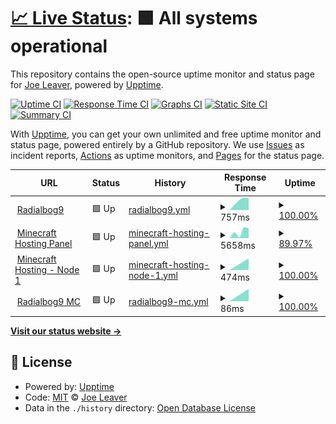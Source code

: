 # [📈 Live Status](https://uptime.rb9.xyz): <!--live status--> **🟩 All systems operational**

This repository contains the open-source uptime monitor and status page for [Joe Leaver](https://radialbog9.uk), powered by [Upptime](https://github.com/upptime/upptime).

[![Uptime CI](https://github.com/TheJoeCoder/uptime/workflows/Uptime%20CI/badge.svg)](https://github.com/TheJoeCoder/uptime/actions?query=workflow%3A%22Uptime+CI%22)
[![Response Time CI](https://github.com/TheJoeCoder/uptime/workflows/Response%20Time%20CI/badge.svg)](https://github.com/TheJoeCoder/uptime/actions?query=workflow%3A%22Response+Time+CI%22)
[![Graphs CI](https://github.com/TheJoeCoder/uptime/workflows/Graphs%20CI/badge.svg)](https://github.com/TheJoeCoder/uptime/actions?query=workflow%3A%22Graphs+CI%22)
[![Static Site CI](https://github.com/TheJoeCoder/uptime/workflows/Static%20Site%20CI/badge.svg)](https://github.com/TheJoeCoder/uptime/actions?query=workflow%3A%22Static+Site+CI%22)
[![Summary CI](https://github.com/TheJoeCoder/uptime/workflows/Summary%20CI/badge.svg)](https://github.com/TheJoeCoder/uptime/actions?query=workflow%3A%22Summary+CI%22)

With [Upptime](https://upptime.js.org), you can get your own unlimited and free uptime monitor and status page, powered entirely by a GitHub repository. We use [Issues](https://github.com/TheJoeCoder/uptime/issues) as incident reports, [Actions](https://github.com/TheJoeCoder/uptime/actions) as uptime monitors, and [Pages](https://uptime.rb9.xyz) for the status page.

<!--start: status pages-->
<!-- This summary is generated by Upptime (https://github.com/upptime/upptime) -->
<!-- Do not edit this manually, your changes will be overwritten -->
<!-- prettier-ignore -->
| URL | Status | History | Response Time | Uptime |
| --- | ------ | ------- | ------------- | ------ |
| <img alt="" src="https://icons.duckduckgo.com/ip3/radialbog9.uk.ico" height="13"> [Radialbog9](https://radialbog9.uk) | 🟩 Up | [radialbog9.yml](https://github.com/TheJoeCoder/uptime/commits/HEAD/history/radialbog9.yml) | <details><summary><img alt="Response time graph" src="./graphs/radialbog9/response-time-week.png" height="20"> 757ms</summary><br><a href="https://uptime.rb9.xyz/history/radialbog9"><img alt="Response time 757" src="https://img.shields.io/endpoint?url=https%3A%2F%2Fraw.githubusercontent.com%2FTheJoeCoder%2Fuptime%2FHEAD%2Fapi%2Fradialbog9%2Fresponse-time.json"></a><br><a href="https://uptime.rb9.xyz/history/radialbog9"><img alt="24-hour response time 599" src="https://img.shields.io/endpoint?url=https%3A%2F%2Fraw.githubusercontent.com%2FTheJoeCoder%2Fuptime%2FHEAD%2Fapi%2Fradialbog9%2Fresponse-time-day.json"></a><br><a href="https://uptime.rb9.xyz/history/radialbog9"><img alt="7-day response time 757" src="https://img.shields.io/endpoint?url=https%3A%2F%2Fraw.githubusercontent.com%2FTheJoeCoder%2Fuptime%2FHEAD%2Fapi%2Fradialbog9%2Fresponse-time-week.json"></a><br><a href="https://uptime.rb9.xyz/history/radialbog9"><img alt="30-day response time 757" src="https://img.shields.io/endpoint?url=https%3A%2F%2Fraw.githubusercontent.com%2FTheJoeCoder%2Fuptime%2FHEAD%2Fapi%2Fradialbog9%2Fresponse-time-month.json"></a><br><a href="https://uptime.rb9.xyz/history/radialbog9"><img alt="1-year response time 757" src="https://img.shields.io/endpoint?url=https%3A%2F%2Fraw.githubusercontent.com%2FTheJoeCoder%2Fuptime%2FHEAD%2Fapi%2Fradialbog9%2Fresponse-time-year.json"></a></details> | <details><summary><a href="https://uptime.rb9.xyz/history/radialbog9">100.00%</a></summary><a href="https://uptime.rb9.xyz/history/radialbog9"><img alt="All-time uptime 100.00%" src="https://img.shields.io/endpoint?url=https%3A%2F%2Fraw.githubusercontent.com%2FTheJoeCoder%2Fuptime%2FHEAD%2Fapi%2Fradialbog9%2Fuptime.json"></a><br><a href="https://uptime.rb9.xyz/history/radialbog9"><img alt="24-hour uptime 100.00%" src="https://img.shields.io/endpoint?url=https%3A%2F%2Fraw.githubusercontent.com%2FTheJoeCoder%2Fuptime%2FHEAD%2Fapi%2Fradialbog9%2Fuptime-day.json"></a><br><a href="https://uptime.rb9.xyz/history/radialbog9"><img alt="7-day uptime 100.00%" src="https://img.shields.io/endpoint?url=https%3A%2F%2Fraw.githubusercontent.com%2FTheJoeCoder%2Fuptime%2FHEAD%2Fapi%2Fradialbog9%2Fuptime-week.json"></a><br><a href="https://uptime.rb9.xyz/history/radialbog9"><img alt="30-day uptime 100.00%" src="https://img.shields.io/endpoint?url=https%3A%2F%2Fraw.githubusercontent.com%2FTheJoeCoder%2Fuptime%2FHEAD%2Fapi%2Fradialbog9%2Fuptime-month.json"></a><br><a href="https://uptime.rb9.xyz/history/radialbog9"><img alt="1-year uptime 100.00%" src="https://img.shields.io/endpoint?url=https%3A%2F%2Fraw.githubusercontent.com%2FTheJoeCoder%2Fuptime%2FHEAD%2Fapi%2Fradialbog9%2Fuptime-year.json"></a></details>
| <img alt="" src="https://icons.duckduckgo.com/ip3/panel.mc.radialbog9.uk.ico" height="13"> [Minecraft Hosting Panel](https://panel.mc.radialbog9.uk) | 🟩 Up | [minecraft-hosting-panel.yml](https://github.com/TheJoeCoder/uptime/commits/HEAD/history/minecraft-hosting-panel.yml) | <details><summary><img alt="Response time graph" src="./graphs/minecraft-hosting-panel/response-time-week.png" height="20"> 5658ms</summary><br><a href="https://uptime.rb9.xyz/history/minecraft-hosting-panel"><img alt="Response time 5658" src="https://img.shields.io/endpoint?url=https%3A%2F%2Fraw.githubusercontent.com%2FTheJoeCoder%2Fuptime%2FHEAD%2Fapi%2Fminecraft-hosting-panel%2Fresponse-time.json"></a><br><a href="https://uptime.rb9.xyz/history/minecraft-hosting-panel"><img alt="24-hour response time 5031" src="https://img.shields.io/endpoint?url=https%3A%2F%2Fraw.githubusercontent.com%2FTheJoeCoder%2Fuptime%2FHEAD%2Fapi%2Fminecraft-hosting-panel%2Fresponse-time-day.json"></a><br><a href="https://uptime.rb9.xyz/history/minecraft-hosting-panel"><img alt="7-day response time 5658" src="https://img.shields.io/endpoint?url=https%3A%2F%2Fraw.githubusercontent.com%2FTheJoeCoder%2Fuptime%2FHEAD%2Fapi%2Fminecraft-hosting-panel%2Fresponse-time-week.json"></a><br><a href="https://uptime.rb9.xyz/history/minecraft-hosting-panel"><img alt="30-day response time 5658" src="https://img.shields.io/endpoint?url=https%3A%2F%2Fraw.githubusercontent.com%2FTheJoeCoder%2Fuptime%2FHEAD%2Fapi%2Fminecraft-hosting-panel%2Fresponse-time-month.json"></a><br><a href="https://uptime.rb9.xyz/history/minecraft-hosting-panel"><img alt="1-year response time 5658" src="https://img.shields.io/endpoint?url=https%3A%2F%2Fraw.githubusercontent.com%2FTheJoeCoder%2Fuptime%2FHEAD%2Fapi%2Fminecraft-hosting-panel%2Fresponse-time-year.json"></a></details> | <details><summary><a href="https://uptime.rb9.xyz/history/minecraft-hosting-panel">89.97%</a></summary><a href="https://uptime.rb9.xyz/history/minecraft-hosting-panel"><img alt="All-time uptime 89.97%" src="https://img.shields.io/endpoint?url=https%3A%2F%2Fraw.githubusercontent.com%2FTheJoeCoder%2Fuptime%2FHEAD%2Fapi%2Fminecraft-hosting-panel%2Fuptime.json"></a><br><a href="https://uptime.rb9.xyz/history/minecraft-hosting-panel"><img alt="24-hour uptime 89.87%" src="https://img.shields.io/endpoint?url=https%3A%2F%2Fraw.githubusercontent.com%2FTheJoeCoder%2Fuptime%2FHEAD%2Fapi%2Fminecraft-hosting-panel%2Fuptime-day.json"></a><br><a href="https://uptime.rb9.xyz/history/minecraft-hosting-panel"><img alt="7-day uptime 89.97%" src="https://img.shields.io/endpoint?url=https%3A%2F%2Fraw.githubusercontent.com%2FTheJoeCoder%2Fuptime%2FHEAD%2Fapi%2Fminecraft-hosting-panel%2Fuptime-week.json"></a><br><a href="https://uptime.rb9.xyz/history/minecraft-hosting-panel"><img alt="30-day uptime 89.97%" src="https://img.shields.io/endpoint?url=https%3A%2F%2Fraw.githubusercontent.com%2FTheJoeCoder%2Fuptime%2FHEAD%2Fapi%2Fminecraft-hosting-panel%2Fuptime-month.json"></a><br><a href="https://uptime.rb9.xyz/history/minecraft-hosting-panel"><img alt="1-year uptime 89.97%" src="https://img.shields.io/endpoint?url=https%3A%2F%2Fraw.githubusercontent.com%2FTheJoeCoder%2Fuptime%2FHEAD%2Fapi%2Fminecraft-hosting-panel%2Fuptime-year.json"></a></details>
| <img alt="" src="https://icons.duckduckgo.com/ip3/null.ico" height="13"> [Minecraft Hosting - Node 1](node1.mc.radialbog9.uk) | 🟩 Up | [minecraft-hosting-node-1.yml](https://github.com/TheJoeCoder/uptime/commits/HEAD/history/minecraft-hosting-node-1.yml) | <details><summary><img alt="Response time graph" src="./graphs/minecraft-hosting-node-1/response-time-week.png" height="20"> 474ms</summary><br><a href="https://uptime.rb9.xyz/history/minecraft-hosting-node-1"><img alt="Response time 474" src="https://img.shields.io/endpoint?url=https%3A%2F%2Fraw.githubusercontent.com%2FTheJoeCoder%2Fuptime%2FHEAD%2Fapi%2Fminecraft-hosting-node-1%2Fresponse-time.json"></a><br><a href="https://uptime.rb9.xyz/history/minecraft-hosting-node-1"><img alt="24-hour response time 124" src="https://img.shields.io/endpoint?url=https%3A%2F%2Fraw.githubusercontent.com%2FTheJoeCoder%2Fuptime%2FHEAD%2Fapi%2Fminecraft-hosting-node-1%2Fresponse-time-day.json"></a><br><a href="https://uptime.rb9.xyz/history/minecraft-hosting-node-1"><img alt="7-day response time 474" src="https://img.shields.io/endpoint?url=https%3A%2F%2Fraw.githubusercontent.com%2FTheJoeCoder%2Fuptime%2FHEAD%2Fapi%2Fminecraft-hosting-node-1%2Fresponse-time-week.json"></a><br><a href="https://uptime.rb9.xyz/history/minecraft-hosting-node-1"><img alt="30-day response time 474" src="https://img.shields.io/endpoint?url=https%3A%2F%2Fraw.githubusercontent.com%2FTheJoeCoder%2Fuptime%2FHEAD%2Fapi%2Fminecraft-hosting-node-1%2Fresponse-time-month.json"></a><br><a href="https://uptime.rb9.xyz/history/minecraft-hosting-node-1"><img alt="1-year response time 474" src="https://img.shields.io/endpoint?url=https%3A%2F%2Fraw.githubusercontent.com%2FTheJoeCoder%2Fuptime%2FHEAD%2Fapi%2Fminecraft-hosting-node-1%2Fresponse-time-year.json"></a></details> | <details><summary><a href="https://uptime.rb9.xyz/history/minecraft-hosting-node-1">100.00%</a></summary><a href="https://uptime.rb9.xyz/history/minecraft-hosting-node-1"><img alt="All-time uptime 100.00%" src="https://img.shields.io/endpoint?url=https%3A%2F%2Fraw.githubusercontent.com%2FTheJoeCoder%2Fuptime%2FHEAD%2Fapi%2Fminecraft-hosting-node-1%2Fuptime.json"></a><br><a href="https://uptime.rb9.xyz/history/minecraft-hosting-node-1"><img alt="24-hour uptime 100.00%" src="https://img.shields.io/endpoint?url=https%3A%2F%2Fraw.githubusercontent.com%2FTheJoeCoder%2Fuptime%2FHEAD%2Fapi%2Fminecraft-hosting-node-1%2Fuptime-day.json"></a><br><a href="https://uptime.rb9.xyz/history/minecraft-hosting-node-1"><img alt="7-day uptime 100.00%" src="https://img.shields.io/endpoint?url=https%3A%2F%2Fraw.githubusercontent.com%2FTheJoeCoder%2Fuptime%2FHEAD%2Fapi%2Fminecraft-hosting-node-1%2Fuptime-week.json"></a><br><a href="https://uptime.rb9.xyz/history/minecraft-hosting-node-1"><img alt="30-day uptime 100.00%" src="https://img.shields.io/endpoint?url=https%3A%2F%2Fraw.githubusercontent.com%2FTheJoeCoder%2Fuptime%2FHEAD%2Fapi%2Fminecraft-hosting-node-1%2Fuptime-month.json"></a><br><a href="https://uptime.rb9.xyz/history/minecraft-hosting-node-1"><img alt="1-year uptime 100.00%" src="https://img.shields.io/endpoint?url=https%3A%2F%2Fraw.githubusercontent.com%2FTheJoeCoder%2Fuptime%2FHEAD%2Fapi%2Fminecraft-hosting-node-1%2Fuptime-year.json"></a></details>
| <img alt="" src="https://icons.duckduckgo.com/ip3/null.ico" height="13"> [Radialbog9 MC](play.mc.radialbog9.uk) | 🟩 Up | [radialbog9-mc.yml](https://github.com/TheJoeCoder/uptime/commits/HEAD/history/radialbog9-mc.yml) | <details><summary><img alt="Response time graph" src="./graphs/radialbog9-mc/response-time-week.png" height="20"> 86ms</summary><br><a href="https://uptime.rb9.xyz/history/radialbog9-mc"><img alt="Response time 86" src="https://img.shields.io/endpoint?url=https%3A%2F%2Fraw.githubusercontent.com%2FTheJoeCoder%2Fuptime%2FHEAD%2Fapi%2Fradialbog9-mc%2Fresponse-time.json"></a><br><a href="https://uptime.rb9.xyz/history/radialbog9-mc"><img alt="24-hour response time 75" src="https://img.shields.io/endpoint?url=https%3A%2F%2Fraw.githubusercontent.com%2FTheJoeCoder%2Fuptime%2FHEAD%2Fapi%2Fradialbog9-mc%2Fresponse-time-day.json"></a><br><a href="https://uptime.rb9.xyz/history/radialbog9-mc"><img alt="7-day response time 86" src="https://img.shields.io/endpoint?url=https%3A%2F%2Fraw.githubusercontent.com%2FTheJoeCoder%2Fuptime%2FHEAD%2Fapi%2Fradialbog9-mc%2Fresponse-time-week.json"></a><br><a href="https://uptime.rb9.xyz/history/radialbog9-mc"><img alt="30-day response time 86" src="https://img.shields.io/endpoint?url=https%3A%2F%2Fraw.githubusercontent.com%2FTheJoeCoder%2Fuptime%2FHEAD%2Fapi%2Fradialbog9-mc%2Fresponse-time-month.json"></a><br><a href="https://uptime.rb9.xyz/history/radialbog9-mc"><img alt="1-year response time 86" src="https://img.shields.io/endpoint?url=https%3A%2F%2Fraw.githubusercontent.com%2FTheJoeCoder%2Fuptime%2FHEAD%2Fapi%2Fradialbog9-mc%2Fresponse-time-year.json"></a></details> | <details><summary><a href="https://uptime.rb9.xyz/history/radialbog9-mc">100.00%</a></summary><a href="https://uptime.rb9.xyz/history/radialbog9-mc"><img alt="All-time uptime 100.00%" src="https://img.shields.io/endpoint?url=https%3A%2F%2Fraw.githubusercontent.com%2FTheJoeCoder%2Fuptime%2FHEAD%2Fapi%2Fradialbog9-mc%2Fuptime.json"></a><br><a href="https://uptime.rb9.xyz/history/radialbog9-mc"><img alt="24-hour uptime 100.00%" src="https://img.shields.io/endpoint?url=https%3A%2F%2Fraw.githubusercontent.com%2FTheJoeCoder%2Fuptime%2FHEAD%2Fapi%2Fradialbog9-mc%2Fuptime-day.json"></a><br><a href="https://uptime.rb9.xyz/history/radialbog9-mc"><img alt="7-day uptime 100.00%" src="https://img.shields.io/endpoint?url=https%3A%2F%2Fraw.githubusercontent.com%2FTheJoeCoder%2Fuptime%2FHEAD%2Fapi%2Fradialbog9-mc%2Fuptime-week.json"></a><br><a href="https://uptime.rb9.xyz/history/radialbog9-mc"><img alt="30-day uptime 100.00%" src="https://img.shields.io/endpoint?url=https%3A%2F%2Fraw.githubusercontent.com%2FTheJoeCoder%2Fuptime%2FHEAD%2Fapi%2Fradialbog9-mc%2Fuptime-month.json"></a><br><a href="https://uptime.rb9.xyz/history/radialbog9-mc"><img alt="1-year uptime 100.00%" src="https://img.shields.io/endpoint?url=https%3A%2F%2Fraw.githubusercontent.com%2FTheJoeCoder%2Fuptime%2FHEAD%2Fapi%2Fradialbog9-mc%2Fuptime-year.json"></a></details>

<!--end: status pages-->

[**Visit our status website →**](https://uptime.rb9.xyz)

## 📄 License

- Powered by: [Upptime](https://github.com/upptime/upptime)
- Code: [MIT](./LICENSE) © [Joe Leaver](https://radialbog9.uk)
- Data in the `./history` directory: [Open Database License](https://opendatacommons.org/licenses/odbl/1-0/)
